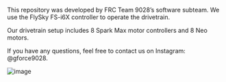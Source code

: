 This repository was developed by FRC Team 9028’s software subteam. We use the FlySky FS-i6X controller to operate the drivetrain.

Our drivetrain setup includes 8 Spark Max motor controllers and 8 Neo motors.

If you have any questions, feel free to contact us on Instagram: @gforce9028.


![image](https://github.com/user-attachments/assets/8cc3a214-3466-4942-87b7-75d3203fd6e0)
